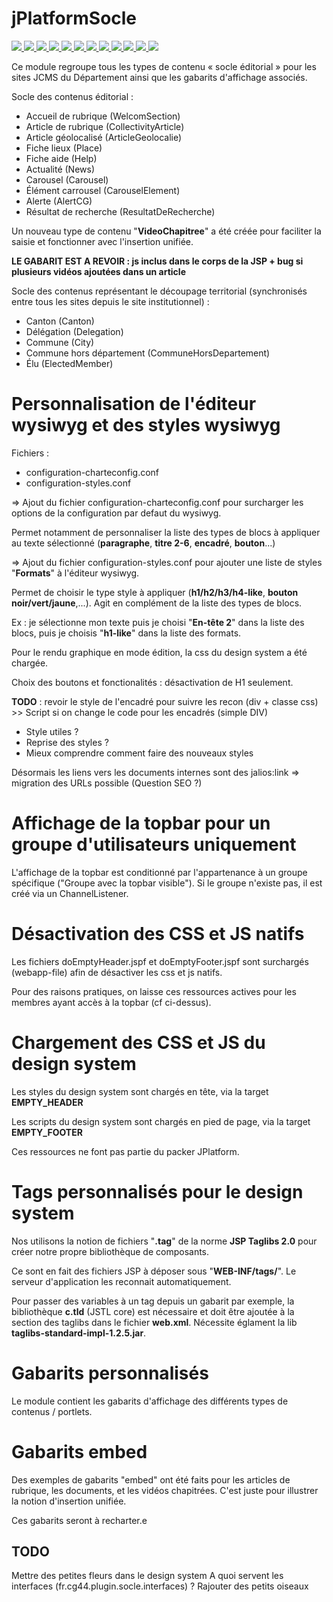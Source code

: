 # jPlatformSocle

<p>
  <a href="https://travis-ci.org/organizations/departement-loire-atlantique">
    <img src="https://travis-ci.org/departement-loire-atlantique/jPlatformSocle.svg?branch=master" />
  </a>
  <a href="https://sonarcloud.io/organizations/departement-loire-atlantique">
    <img src="https://sonarcloud.io/api/project_badges/measure?project=departement-loire-atlantique_jPlatformSocle&metric=ncloc" />
    <img src="https://sonarcloud.io/api/project_badges/measure?project=departement-loire-atlantique_jPlatformSocle&metric=bugs" />
    <img src="https://sonarcloud.io/api/project_badges/measure?project=departement-loire-atlantique_jPlatformSocle&metric=code_smells" />
    <img src="https://sonarcloud.io/api/project_badges/measure?project=departement-loire-atlantique_jPlatformSocle&metric=coverage" />
    <img src="https://sonarcloud.io/api/project_badges/measure?project=departement-loire-atlantique_jPlatformSocle&metric=duplicated_lines_density" />
    <img src="https://sonarcloud.io/api/project_badges/measure?project=departement-loire-atlantique_jPlatformSocle&metric=sqale_rating" />
    <img src="https://sonarcloud.io/api/project_badges/measure?project=departement-loire-atlantique_jPlatformSocle&metric=alert_status" />
    <img src="https://sonarcloud.io/api/project_badges/measure?project=departement-loire-atlantique_jPlatformSocle&metric=reliability_rating" />
    <img src="https://sonarcloud.io/api/project_badges/measure?project=departement-loire-atlantique_jPlatformSocle&metric=security_rating" />
    <img src="https://sonarcloud.io/api/project_badges/measure?project=departement-loire-atlantique_jPlatformSocle&metric=sqale_index" />
    <img src="https://sonarcloud.io/api/project_badges/measure?project=departement-loire-atlantique_jPlatformSocle&metric=vulnerabilities" />
    </a>
</p>

Ce module regroupe tous les types de contenu « socle éditorial » pour les sites JCMS du Département ainsi que les gabarits d'affichage associés.

Socle des contenus éditorial :

-	Accueil de rubrique (WelcomSection)
-	Article de rubrique (CollectivityArticle)
-	Article géolocalisé (ArticleGeolocalie)
-	Fiche lieux (Place)
- Fiche aide (Help)
-	Actualité (News)
-	Carousel (Carousel)
-	Élément carrousel (CarouselElement)
-	Alerte (AlertCG)
-	Résultat de recherche (ResultatDeRecherche)

Un nouveau type de contenu "**VideoChapitree**" a été créée pour faciliter la saisie et fonctionner avec l'insertion unifiée.

**LE GABARIT EST A REVOIR : js inclus dans le corps de la JSP + bug si plusieurs vidéos ajoutées dans un article**

Socle des contenus représentant le découpage territorial (synchronisés entre tous les sites depuis le site institutionnel) :

-	Canton (Canton)
-	Délégation (Delegation)
-	Commune (City)
-	Commune hors département (CommuneHorsDepartement)
-	Élu (ElectedMember)

# Personnalisation de l'éditeur wysiwyg et des styles wysiwyg

Fichiers :
+ configuration-charteconfig.conf
+ configuration-styles.conf

=> Ajout du fichier configuration-charteconfig.conf pour surcharger les options de la configuration par defaut du wysiwyg.

Permet notamment de personnaliser la liste des types de blocs à appliquer au texte sélectionné (**paragraphe**, **titre 2-6**, **encadré**, **bouton**...)

=> Ajout du fichier configuration-styles.conf pour ajouter une liste de styles "**Formats**" à l'éditeur wysiwyg.

Permet de choisir le type style à appliquer (**h1/h2/h3/h4-like**, **bouton noir/vert/jaune**,...). Agit en complément de la liste des types de blocs.

Ex : je sélectionne mon texte puis je choisi "**En-tête 2**" dans la liste des blocs, puis je choisis "**h1-like**" dans la liste des formats.


Pour le rendu graphique en mode édition, la css du design system a été chargée.

Choix des boutons et fonctionalités : désactivation de H1 seulement.


**TODO** : revoir le style de l'encadré pour suivre les recon (div + classe css) >> Script si on change le code pour les encadrés (simple DIV)

+ Style utiles ?
+ Reprise des styles ?
+ Mieux comprendre comment faire des nouveaux styles
   
Désormais les liens vers les documents internes sont des jalios:link
=> migration des URLs possible (Question SEO ?) 

# Affichage de la topbar pour un groupe d'utilisateurs uniquement

L'affichage de la topbar est conditionné par l'appartenance à un groupe spécifique ("Groupe avec la topbar visible"). Si le groupe n'existe pas, il est créé via un ChannelListener.

# Désactivation des CSS et JS natifs

Les fichiers doEmptyHeader.jspf et doEmptyFooter.jspf sont surchargés (webapp-file) afin de désactiver les css et js natifs. 

Pour des raisons pratiques, on laisse ces ressources actives pour les membres ayant accès à la topbar (cf ci-dessus).

# Chargement des CSS et JS du design system

Les styles du design system sont chargés en tête, via la target **EMPTY_HEADER**

Les scripts du design system sont chargés en pied de page, via la target **EMPTY_FOOTER**

Ces ressources ne font pas partie du packer JPlatform.

# Tags personnalisés pour le design system

Nos utilisons la notion de fichiers "**.tag**" de la norme **JSP Taglibs 2.0** pour créer notre propre bibliothèque de composants.

Ce sont en fait des fichiers JSP à déposer sous "**WEB-INF/tags/**". Le serveur d'application les reconnait automatiquement.

Pour passer des variables à un tag depuis un gabarit par exemple, la bibliothèque **c.tld** (JSTL core) est nécessaire et doit être ajoutée à la section des taglibs dans le fichier **web.xml**. Nécessite églament la lib **taglibs-standard-impl-1.2.5.jar**.

# Gabarits personnalisés

Le module contient les gabarits d'affichage des différents types de contenus / portlets.

# Gabarits embed

Des exemples de gabarits "embed" ont été faits pour les articles de rubrique, les documents, et les vidéos chapitrées. C'est juste pour illustrer la notion d'insertion unifiée.

Ces gabarits seront à recharter.e

## TODO 

Mettre des petites fleurs dans le design system
A quoi servent les interfaces (fr.cg44.plugin.socle.interfaces) ?
Rajouter des petits oiseaux

